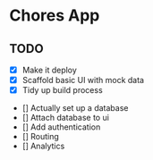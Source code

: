 # Chores App

## TODO

- [x] Make it deploy
- [x] Scaffold basic UI with mock data
- [x] Tidy up build process
- [] Actually set up a database
- [] Attach database to ui
- [] Add authentication
- [] Routing 
- [] Analytics


